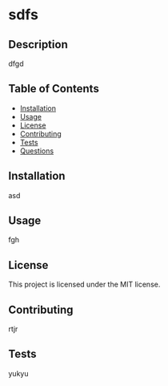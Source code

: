 # sdfs
  
## Description
dfgd

## Table of Contents
- [Installation](#installation)
- [Usage](#usage)
- [License](#license)
- [Contributing](#contributing)
- [Tests](#tests)
- [Questions](#questions)

## Installation
asd

## Usage
fgh

## License
This project is licensed under the MIT license.

## Contributing
rtjr

## Tests
yukyu

